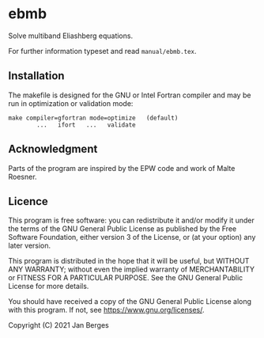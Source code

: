# ebmb

Solve multiband Eliashberg equations.

For further information typeset and read `manual/ebmb.tex`.

## Installation

The makefile is designed for the GNU or Intel Fortran compiler and may be run in
optimization or validation mode:

    make compiler=gfortran mode=optimize   (default)
            ...   ifort   ...   validate

## Acknowledgment

Parts of the program are inspired by the EPW code and work of Malte Roesner.

## Licence

This program is free software: you can redistribute it and/or modify it under
the terms of the GNU General Public License as published by the Free Software
Foundation, either version 3 of the License, or (at your option) any later
version.

This program is distributed in the hope that it will be useful, but WITHOUT ANY
WARRANTY; without even the implied warranty of MERCHANTABILITY or FITNESS FOR A
PARTICULAR PURPOSE. See the GNU General Public License for more details.

You should have received a copy of the GNU General Public License along with
this program. If not, see <https://www.gnu.org/licenses/>.

Copyright (C) 2021 Jan Berges
